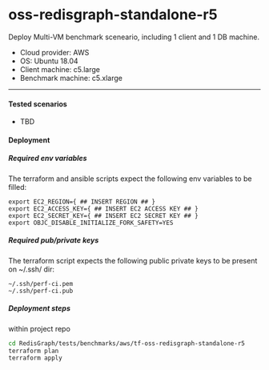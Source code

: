 # oss-redisgraph-standalone-r5

Deploy Multi-VM benchmark sceneario, including 1 client and 1 DB machine.
- Cloud provider: AWS
- OS: Ubuntu 18.04
- Client machine: c5.large
- Benchmark machine: c5.xlarge

-------

#### Tested scenarios

- TBD

#### Deployment

##### Required env variables

The terraform and ansible scripts expect the following env variables to be filled:
```
export EC2_REGION={ ## INSERT REGION ## }
export EC2_ACCESS_KEY={ ## INSERT EC2 ACCESS KEY ## }
export EC2_SECRET_KEY={ ## INSERT EC2 SECRET KEY ## }
export OBJC_DISABLE_INITIALIZE_FORK_SAFETY=YES
```

##### Required pub/private keys

The terraform script expects the following public private keys to be present on ~/.ssh/ dir:
```
~/.ssh/perf-ci.pem
~/.ssh/perf-ci.pub
```

##### Deployment steps
within project repo

```bash
cd RedisGraph/tests/benchmarks/aws/tf-oss-redisgraph-standalone-r5
terraform plan
terraform apply
```
